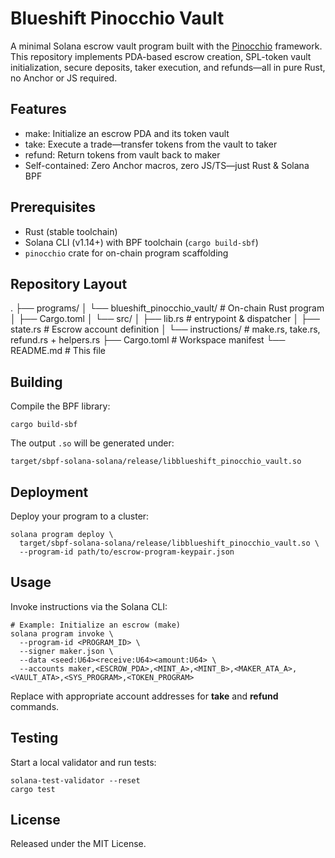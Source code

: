 # Blueshift Pinocchio Vault

A minimal Solana escrow vault program built with the [Pinocchio](https://github.com/anza-xyz/pinocchio) framework.
This repository implements PDA-based escrow creation, SPL-token vault initialization, secure deposits, taker execution, and refunds—all in pure Rust, no Anchor or JS required.

Features
--------
- make: Initialize an escrow PDA and its token vault
- take: Execute a trade—transfer tokens from the vault to taker
- refund: Return tokens from vault back to maker
- Self-contained: Zero Anchor macros, zero JS/TS—just Rust & Solana BPF

Prerequisites
-------------
- Rust (stable toolchain)
- Solana CLI (v1.14+) with BPF toolchain (`cargo build-sbf`)
- `pinocchio` crate for on-chain program scaffolding

Repository Layout
----------------
.
├── programs/
│   └── blueshift_pinocchio_vault/    # On-chain Rust program
│       ├── Cargo.toml
│       └── src/
│           ├── lib.rs                # entrypoint & dispatcher
│           ├── state.rs              # Escrow account definition
│           └── instructions/         # make.rs, take.rs, refund.rs + helpers.rs
├── Cargo.toml                        # Workspace manifest
└── README.md                         # This file

Building
--------
Compile the BPF library:

```
cargo build-sbf
```

The output `.so` will be generated under:

```
target/sbpf-solana-solana/release/libblueshift_pinocchio_vault.so
```

Deployment
----------
Deploy your program to a cluster:

```
solana program deploy \
  target/sbpf-solana-solana/release/libblueshift_pinocchio_vault.so \
  --program-id path/to/escrow-program-keypair.json
```

Usage
-----
Invoke instructions via the Solana CLI:

```
# Example: Initialize an escrow (make)
solana program invoke \
  --program-id <PROGRAM_ID> \
  --signer maker.json \
  --data <seed:U64><receive:U64><amount:U64> \
  --accounts maker,<ESCROW_PDA>,<MINT_A>,<MINT_B>,<MAKER_ATA_A>,<VAULT_ATA>,<SYS_PROGRAM>,<TOKEN_PROGRAM>
```

Replace with appropriate account addresses for **take** and **refund** commands.

Testing
-------
Start a local validator and run tests:

```
solana-test-validator --reset
cargo test
```

License
-------
Released under the MIT License.
